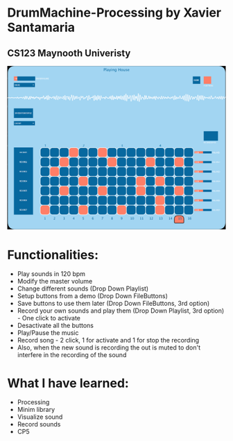# DrumMachine-Processing by Xavier Santamaria
## CS123 Maynooth Univeristy
![Capture](https://github.com/XaviSanta/DrumMachine-Processing/blob/master/FinalProject/images/Capture.PNG)
# Functionalities:
* Play sounds in 120 bpm
* Modify the master volume
* Change different sounds (Drop Down Playlist)
* Setup buttons from a demo (Drop Down FileButtons)
* Save buttons to use them later (Drop Down FileButtons, 3rd option)
* Record your own sounds and play them (Drop Down Playlist, 3rd option) - One click to activate
* Desactivate all the buttons
* Play/Pause the music
* Record song - 2 click, 1 for activate and 1 for stop the recording
* Also, when the new sound is recording the out is muted to don't interfere in the recording of the sound

# What I have learned:
* Processing
* Minim library
* Visualize sound
* Record sounds
* CP5